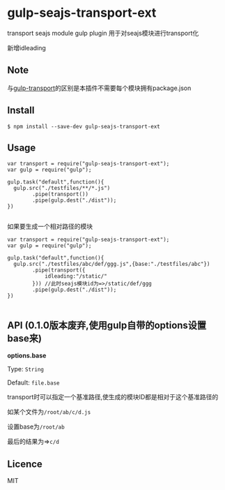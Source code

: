 gulp-seajs-transport-ext
====================

transport seajs module gulp plugin
用于对seajs模块进行transport化

新增idleading

## Note

与[gulp-transport](https://github.com/popomore/gulp-transport)的区别是本插件不需要每个模块拥有package.json

## Install

```
$ npm install --save-dev gulp-seajs-transport-ext

```

## Usage

```
var transport = require("gulp-seajs-transport-ext");
var gulp = require("gulp");

gulp.task("default",function(){
  gulp.src("./testfiles/**/*.js")
        .pipe(transport())
        .pipe(gulp.dest("./dist"));
}) 
   
```
如果要生成一个相对路径的模块

```
var transport = require("gulp-seajs-transport-ext");
var gulp = require("gulp");

gulp.task("default",function(){
  gulp.src("./testfiles/abc/def/ggg.js",{base:"./testfiles/abc"})
        .pipe(transport({
        	idleading:"/static/"
        })) //此时seajs模块id为=>/static/def/ggg
        .pipe(gulp.dest("./dist"));
}) 
   

```

## API (0.1.0版本废弃,使用gulp自带的options设置base来)

**options.base**

Type: `String`

Default: `file.base`

transport时可以指定一个基准路径,使生成的模块ID都是相对于这个基准路径的

如某个文件为`/root/ab/c/d.js`

设置base为`/root/ab`

最后的结果为=>`c/d`



## Licence

MIT

